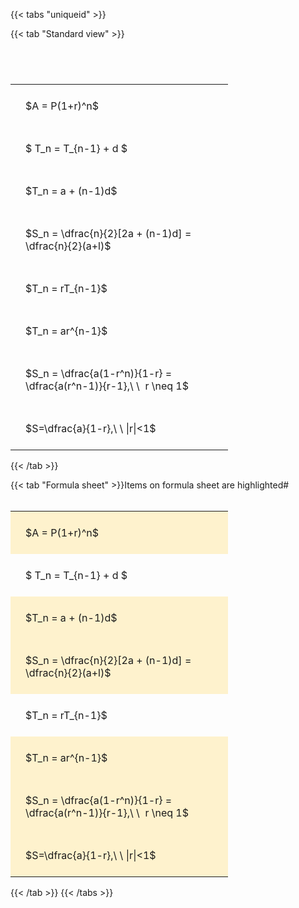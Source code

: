 ---
---

{{< tabs "uniqueid" >}}

{{< tab "Standard view" >}}

#  
<br>
<style type="text/css">
#T_69183 th.col_heading {
  text-align: left;
  font-size: 1em;
}
#T_69183 td {
  text-align: left;
  font-size: 1em;
  padding: 1.5em;
}
#T_69183_row0_col0, #T_69183_row1_col0, #T_69183_row2_col0, #T_69183_row3_col0, #T_69183_row4_col0, #T_69183_row5_col0, #T_69183_row6_col0, #T_69183_row7_col0 {
  width: 300px;
  white-space: pre-wrap;
}
</style>
<table id="T_69183">
  <thead>
  </thead>
  <tbody>
    <tr>
      <td id="T_69183_row0_col0" class="data row0 col0" >$A = P(1+r)^n$</td>
    </tr>
    <tr>
      <td id="T_69183_row1_col0" class="data row1 col0" >$ T_n = T_{n-1} + d $</td>
    </tr>
    <tr>
      <td id="T_69183_row2_col0" class="data row2 col0" >$T_n = a + (n-1)d$</td>
    </tr>
    <tr>
      <td id="T_69183_row3_col0" class="data row3 col0" >$S_n = \dfrac{n}{2}[2a + (n-1)d] = \dfrac{n}{2}(a+l)$</td>
    </tr>
    <tr>
      <td id="T_69183_row4_col0" class="data row4 col0" >$T_n = rT_{n-1}$</td>
    </tr>
    <tr>
      <td id="T_69183_row5_col0" class="data row5 col0" >$T_n = ar^{n-1}$</td>
    </tr>
    <tr>
      <td id="T_69183_row6_col0" class="data row6 col0" >$S_n = \dfrac{a(1-r^n)}{1-r} = \dfrac{a(r^n-1)}{r-1},\ \  r \neq 1$</td>
    </tr>
    <tr>
      <td id="T_69183_row7_col0" class="data row7 col0" >$S=\dfrac{a}{1-r},\ \ |r|<1$</td>
    </tr>
  </tbody>
</table>
{{< /tab >}}

{{< tab "Formula sheet" >}}Items on formula sheet are highlighted#  
<br>
<style type="text/css">
#T_15bf7 th.col_heading {
  text-align: left;
  font-size: 1em;
}
#T_15bf7 td {
  text-align: left;
  font-size: 1em;
  padding: 1.5em;
}
#T_15bf7_row0_col0, #T_15bf7_row2_col0, #T_15bf7_row3_col0, #T_15bf7_row5_col0, #T_15bf7_row6_col0, #T_15bf7_row7_col0 {
  width: 300px;
  background-color: rgba(255,194,10, 0.2);
  white-space: pre-wrap;
}
#T_15bf7_row1_col0, #T_15bf7_row4_col0 {
  width: 300px;
  white-space: pre-wrap;
}
</style>
<table id="T_15bf7">
  <thead>
  </thead>
  <tbody>
    <tr>
      <td id="T_15bf7_row0_col0" class="data row0 col0" >$A = P(1+r)^n$</td>
    </tr>
    <tr>
      <td id="T_15bf7_row1_col0" class="data row1 col0" >$ T_n = T_{n-1} + d $</td>
    </tr>
    <tr>
      <td id="T_15bf7_row2_col0" class="data row2 col0" >$T_n = a + (n-1)d$</td>
    </tr>
    <tr>
      <td id="T_15bf7_row3_col0" class="data row3 col0" >$S_n = \dfrac{n}{2}[2a + (n-1)d] = \dfrac{n}{2}(a+l)$</td>
    </tr>
    <tr>
      <td id="T_15bf7_row4_col0" class="data row4 col0" >$T_n = rT_{n-1}$</td>
    </tr>
    <tr>
      <td id="T_15bf7_row5_col0" class="data row5 col0" >$T_n = ar^{n-1}$</td>
    </tr>
    <tr>
      <td id="T_15bf7_row6_col0" class="data row6 col0" >$S_n = \dfrac{a(1-r^n)}{1-r} = \dfrac{a(r^n-1)}{r-1},\ \  r \neq 1$</td>
    </tr>
    <tr>
      <td id="T_15bf7_row7_col0" class="data row7 col0" >$S=\dfrac{a}{1-r},\ \ |r|<1$</td>
    </tr>
  </tbody>
</table>
{{< /tab >}}
{{< /tabs >}}